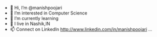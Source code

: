 - 👋 Hi, I’m @manishpoojari
- 👀 I’m interested in Computer Science
- 🌱 I’m currently learning 
- 💞️ I live in Nashik,IN
- 📫 Connect on LinkedIn http://www.linkedin.com/in/manishpoojari ...

<!---
manishpoojari/manishpoojari is a ✨ special ✨ repository because its `README.md` (this file) appears on your GitHub profile.
You can click the Preview link to take a look at your changes.
--->
